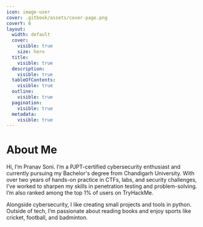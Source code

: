 ```yaml
---
icon: image-user
cover: .gitbook/assets/cover-page.png
coverY: 0
layout:
  width: default
  cover:
    visible: true
    size: hero
  title:
    visible: true
  description:
    visible: true
  tableOfContents:
    visible: true
  outline:
    visible: true
  pagination:
    visible: true
  metadata:
    visible: true
---
```


# About Me

Hi, I’m Pranav Soni. I’m a PJPT-certified cybersecurity enthusiast and currently pursuing my Bachelor's degree from Chandigarh University. With over two years of hands-on practice in CTFs, labs, and security challenges, I’ve worked to sharpen my skills in penetration testing and problem-solving. I’m also ranked among the top 1% of users on TryHackMe.

Alongside cybersecurity, I like creating small projects and tools in python. Outside of tech, I’m passionate about reading books and enjoy sports like cricket, football, and badminton.
